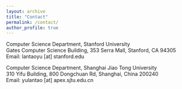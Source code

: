 ```yaml
---
layout: archive
title: "Contact"
permalink: /contact/
author_profile: true
---
```

Computer Science Department, Stanford University<br>
Gates Computer Science Building, 353 Serra Mall, Stanford, CA 94305
Email: lantaoyu [at] stanford.edu

Computer Science Department, Shanghai Jiao Tong University<br>
310 Yifu Building, 800 Dongchuan Rd, Shanghai, China 200240<br>
Email: yulantao [at] apex.sjtu.edu.cn

